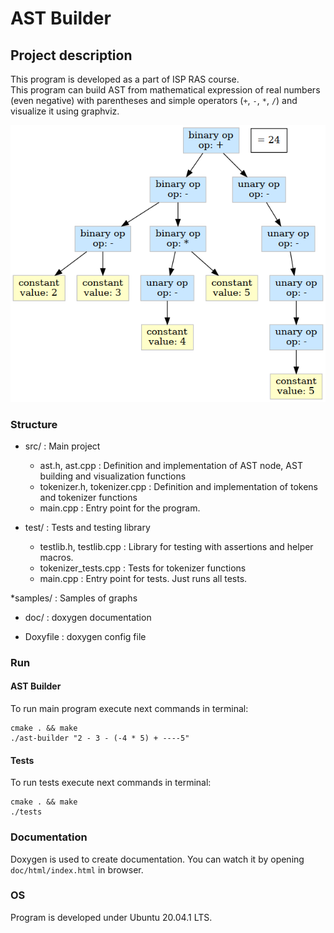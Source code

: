 # AST Builder

## Project description

This program is developed as a part of ISP RAS course.  
This program can build AST from mathematical expression of real numbers (even negative) with parentheses and simple operators (`+`, `-`, `*`, `/`) 
and visualize it using graphviz.

![MISSING AST SAMPLE HERE](https://raw.githubusercontent.com/viafanasyev/ast-builder/master/samples/simple-graph.png)

### Structure

* src/ : Main project
    * ast.h, ast.cpp : Definition and implementation of AST node, AST building and visualization functions
    * tokenizer.h, tokenizer.cpp : Definition and implementation of tokens and tokenizer functions
    * main.cpp : Entry point for the program.

* test/ : Tests and testing library
    * testlib.h, testlib.cpp : Library for testing with assertions and helper macros.
    * tokenizer_tests.cpp : Tests for tokenizer functions
    * main.cpp : Entry point for tests. Just runs all tests.

*samples/ : Samples of graphs

* doc/ : doxygen documentation

* Doxyfile : doxygen config file

### Run

#### AST Builder

To run main program execute next commands in terminal:
```shell script
cmake . && make
./ast-builder "2 - 3 - (-4 * 5) + ----5"
```

#### Tests

To run tests execute next commands in terminal:
```shell script
cmake . && make
./tests
```

### Documentation

Doxygen is used to create documentation. You can watch it by opening `doc/html/index.html` in browser.  

### OS

Program is developed under Ubuntu 20.04.1 LTS.